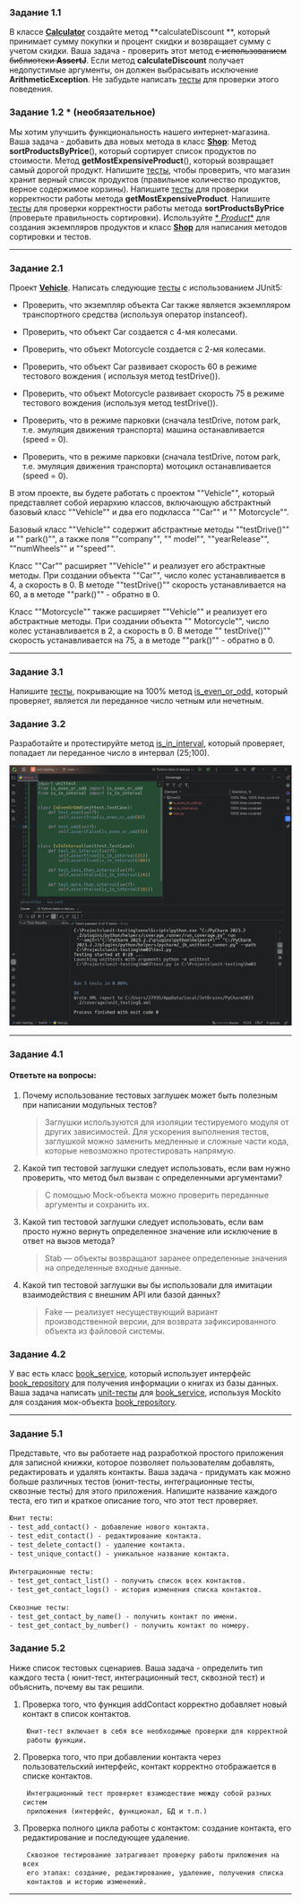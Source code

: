 ### Задание 1.1

В классе [**Calculator**](hw01/calculator.py) создайте метод **calculateDiscount
**, который принимает сумму покупки и
процент скидки и возвращает
сумму с учетом скидки. Ваша задача - проверить этот метод ~~с использованием
библиотеки **AssertJ**~~. Если метод
**calculateDiscount** получает недопустимые аргументы, он должен выбрасывать
исключение **ArithmeticException**. Не
забудьте
написать [тесты](hw01/test.py) для проверки этого поведения.

### Задание 1.2 * (необязательное)

Мы хотим улучшить функциональность нашего интернет-магазина. Ваша задача -
добавить два
новых метода в класс [**Shop**](hw01/shop.py): Метод **sortProductsByPrice**(),
который сортирует список продуктов по
стоимости. Метод
**getMostExpensiveProduct**(), который возвращает самый дорогой продукт.
Напишите [тесты](hw01/test.py), чтобы
проверить, что магазин хранит
верный список продуктов (правильное количество продуктов, верное содержимое
корзины). Напишите [тесты](hw01/test.py) для
проверки
корректности работы метода **getMostExpensiveProduct**.
Напишите [тесты](hw01/test.py) для проверки корректности работы
метода
**sortProductsByPrice** (проверьте правильность сортировки). Используйте [*
*Product**](hw01/product.py) для создания
экземпляров продуктов и
класс [**Shop**](hw01/shop.py) для написания методов сортировки и тестов.
___

### Задание 2.1

Проект [**Vehicle**](hw02/vehicle.py). Написать следующие [тесты](hw02/test.py)
с использованием JUnit5:

- Проверить, что экземпляр объекта Car также является экземпляром транспортного
  средства (используя оператор
  instanceof).

- Проверить, что объект Car создается с 4-мя колесами.

- Проверить, что объект Motorcycle создается с 2-мя колесами.

- Проверить, что объект Car развивает скорость 60 в режиме тестового вождения (
  используя метод testDrive()).

- Проверить, что объект Motorcycle развивает скорость 75 в режиме тестового
  вождения (используя метод testDrive()).

- Проверить, что в режиме парковки (сначала testDrive, потом park, т.е. эмуляция
  движения транспорта) машина
  останавливается (speed = 0).

- Проверить, что в режиме парковки (сначала testDrive, потом park, т.е. эмуляция
  движения транспорта) мотоцикл
  останавливается (speed = 0).

В этом проекте, вы будете работать с проектом ""Vehicle"", который представляет
собой иерархию классов, включающую
абстрактный базовый класс ""Vehicle"" и два его подкласса ""Car"" и ""
Motorcycle"".

Базовый класс ""Vehicle"" содержит абстрактные методы ""testDrive()"" и ""
park()"", а также поля ""company"", ""
model"", ""yearRelease"", ""numWheels"" и ""speed"".

Класс ""Car"" расширяет ""Vehicle"" и реализует его абстрактные методы. При
создании объекта ""Car"", число колес
устанавливается в 4, а скорость в 0. В методе ""testDrive()"" скорость
устанавливается на 60, а в методе ""park()"" -
обратно в 0.

Класс ""Motorcycle"" также расширяет ""Vehicle"" и реализует его абстрактные
методы. При создании объекта ""
Motorcycle"", число колес устанавливается в 2, а скорость в 0. В методе ""
testDrive()"" скорость устанавливается на 75,
а в методе ""park()"" - обратно в 0.
___

### Задание 3.1

Напишите [тесты](hw03/test.py), покрывающие на 100%
метод [is_even_or_odd](hw03/is_even_or_odd.py), который проверяет,
является ли переданное число четным или
нечетным.

### Задание 3.2

Разработайте и протестируйте метод [is_in_interval](hw03/is_in_interval.py),
который проверяет, попадает ли переданное
число в интервал (25;100).

![test](hw03/img.jpg)
___

### Задание 4.1

#### Ответьте на вопросы:

1) Почему использование тестовых заглушек может быть полезным при написании
   модульных тестов?
   > Заглушки используются для изоляции тестируемого модуля от других
   зависимостей. Для ускорения выполнения тестов,
   > заглушкой можно заменить медленные и сложные части кода, которые невозможно
   протестировать напрямую.

2) Какой тип тестовой заглушки следует использовать, если вам нужно проверить,
   что метод был вызван с определенными
   аргументами?
   > С помощью Mock-объекта можно проверить переданные аргументы и сохранить их.
3) Какой тип тестовой заглушки следует использовать, если вам просто нужно
   вернуть определенное значение или исключение
   в ответ на вызов метода?
   > Stab — объекты возвращают заранее определенные значения на определенные
   входные данные.

4) Какой тип тестовой заглушки вы бы использовали для имитации взаимодействия с
   внешним API или базой данных?
   > Fake — реализует несуществующий вариант производственной версии, для
   возврата зафиксированного объекта из файловой
   системы.

### Задание 4.2

У вас есть класс [book_service](hw04/book_service.py), который использует
интерфейс [book_repository](hw04/book_repository.py) для получения
информации о книгах из базы данных. Ваша задача
написать [unit-тесты](hw04/test.py) для [book_service](hw04/book_service.py),
используя Mockito для создания
мок-объекта [book_repository](hw04/book_repository.py).
___

### Задание 5.1

Представьте, что вы работаете над разработкой простого приложения для записной
книжки, которое позволяет пользователям добавлять, редактировать и удалять
контакты.
Ваша задача - придумать как можно больше различных тестов (юнит-тесты,
интеграционные тесты, сквозные тесты) для этого приложения. Напишите название
каждого теста, его тип и краткое описание того, что этот тест проверяет.

    Юнит тесты:
    - test_add_contact() - добавление нового контакта.
    - test_edit_contact() - редактирование контакта.
    - test_delete_contact() - удаление контакта.
    - test_unique_contact() - уникальное название контакта.

    Интеграционные тесты:
    - test_get_contact_list() - получить список всех контактов.
    - test_get_contact_logs() - история изменения списка контактов.

    Сквозные тесты:
    - test_get_contact_by_name() - получить контакт по имени.
    - test_get_contact_by_number() - получить контакт по номеру.


### Задание 5.2

Ниже список тестовых сценариев. Ваша задача - определить тип каждого теста (
юнит-тест, интеграционный тест, сквозной тест) и объяснить, почему вы так
решили.
1. Проверка того, что функция addContact корректно добавляет новый контакт в 
список контактов. 

        Юнит-тест включает в себя все необходимые проверки для корректной 
        работы функции. 

2. Проверка того, что при добавлении контакта через пользовательский интерфейс,
контакт корректно отображается в списке контактов.
        
        Интеграционный тест проверяет взамодествие между собой разных систем 
        приложения (интерфейс, функционал, БД и т.п.)

3. Проверка полного цикла работы с контактом: создание контакта, его
редактирование и последующее удаление.
        
        Сквозное тестирование затрагивает проверку работы приложения на всех 
        его этапах: создание, редактирование, удаление, получения списка 
        контактов и историю изменений.
___